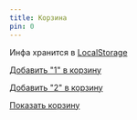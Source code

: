 ```yaml
---
title: Корзина
pin: 0
---
```


Инфа хранится в [LocalStorage](https://learn.javascript.ru/localstorage)

<a href="#" onclick="addToCart('1');">Добавить "1" в корзину</a>

<a href="#" onclick="addToCart('2');">Добавить "2" в корзину</a>

<a href="#" onclick="renderCart();">Показать корзину</a>


<div id="cart" style="display: none;">
  Содержимое корзины:
</div>

<br><br><br>

<script>
function renderCart() {
  let cart = document.getElementById('cart').style.display='block';
  cart.innerHTML = localStorage.getItem('key1');
  alert( localStorage.getItem('key1') );
  return(false);
}
  
function addToCart(param) {
  localStorage.setItem('key1', param);
  alert("Добавлено");
  return(false);
}
</script>
